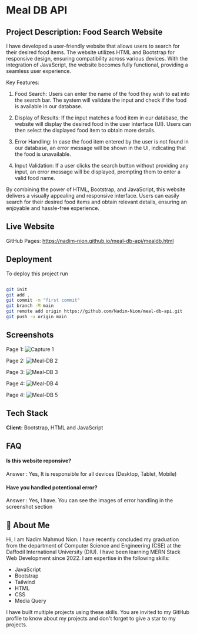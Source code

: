 
# Meal DB API

## Project Description: Food Search Website

I have developed a user-friendly website that allows users to search for their desired food items. The website utilizes HTML and Bootstrap for responsive design, ensuring compatibility across various devices. With the integration of JavaScript, the website becomes fully functional, providing a seamless user experience.

Key Features:

1) Food Search: Users can enter the name of the food they wish to eat into the search bar. The system will validate the input and check if the food is available in our database.

2) Display of Results: If the input matches a food item in our database, the website will display the desired food in the user interface (UI). Users can then select the displayed food item to obtain more details.

3) Error Handling: In case the food item entered by the user is not found in our database, an error message will be shown in the UI, indicating that the food is unavailable.

4) Input Validation: If a user clicks the search button without providing any input, an error message will be displayed, prompting them to enter a valid food name.

By combining the power of HTML, Bootstrap, and JavaScript, this website delivers a visually appealing and responsive interface. Users can easily search for their desired food items and obtain relevant details, ensuring an enjoyable and hassle-free experience.


## Live Website

GitHub Pages: https://nadim-nion.github.io/meal-db-api/mealdb.html

## Deployment

To deploy this project run

```bash

git init
git add .
git commit -m "first commit"
git branch -M main
git remote add origin https://github.com/Nadim-Nion/meal-db-api.git
git push -u origin main

```


## Screenshots

Page 1:
![Capture 1](https://github.com/Nadim-Nion/meal-db-api/assets/60613933/f3f88795-185a-48db-9259-17b068ffce9b)

Page 2:
![Meal-DB 2](https://github.com/Nadim-Nion/meal-db-api/assets/60613933/72e1498c-7571-49aa-b565-75b62672cb42)

Page 3:
![Meal-DB 3](https://github.com/Nadim-Nion/meal-db-api/assets/60613933/899df304-2982-485a-aa1a-a6ce787243ce)

Page 4:
![Meal-DB 4](https://github.com/Nadim-Nion/meal-db-api/assets/60613933/fb2f4721-a880-4340-ae7b-fe50f4cb8fe3)

Page 4:
![Meal-DB 5](https://github.com/Nadim-Nion/meal-db-api/assets/60613933/f4f75e3a-1bb1-4f06-8a72-64f566a0de93)



## Tech Stack

**Client:** Bootstrap, HTML and JavaScript




## FAQ

#### Is this website reponsive?

Answer : Yes, It is responsible for all devices (Desktop, Tablet, Mobile)

#### Have you handled potentional error?

Answer : Yes, I have. You can see the images of error handling in the screenshot section


## 🚀 About Me
Hi, I am Nadim Mahmud Nion. I have recently concluded my graduation from the department of Computer Science and Engineering (CSE) at the Daffodil International University (DIU). I have been learning MERN Stack Web Development since 2022. I am expertise in the following skills:

* JavaScript
* Bootstrap
* Tailwind
* HTML
* CSS
* Media Query


I have built multiple projects using these skills. You are invited to my GitHub profile to know about my projects and don't forget to give a star to my projects.


